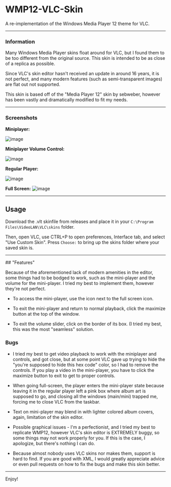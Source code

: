 # WMP12-VLC-Skin
A re-implementation of the Windows Media Player 12 theme for VLC.

<hr>

### Information

Many Windows Media Player skins float around for VLC, but I found them to be too different from the original source. This skin is intended to be as close of a replica as possible.

Since VLC's skin editor hasn't received an update in around 16 years, it is not perfect, and many modern features (such as semi-transparent images) are flat out not supported. 

This skin is based off of the "Media Player 12" skin by sebweber, however has been vastly and dramatically modified to fit my needs.

<hr>

### Screenshots 

**Miniplayer:**

![image](https://github.com/user-attachments/assets/a48e9584-4338-498a-9e0d-baef38345f1f)

**Miniplayer Volume Control:**

![image](https://github.com/user-attachments/assets/234f7604-530e-4435-a118-3531a06ed126)

**Regular Player:**

![image](https://github.com/user-attachments/assets/7909d5d7-cee5-4209-a7aa-34550710b33c)

**Full Screen:**
![image](https://github.com/user-attachments/assets/75263cd7-9677-4100-9b98-80a0e7074a2f)

<hr>

## Usage

Download the .vlt skinfile from releases and place it in your `C:\Program Files\VideoLAN\VLC\skins` folder.

Then, open VLC, use CTRL+P to open preferences, Interface tab, and select "Use Custom Skin". Press `Choose:` to bring up the skins folder where your saved skin is.

<hr>
## "Features"

Because of the aforementioned lack of modern amenities in the editor, some things had to be bodged to work, such as the mini-player and the volume for the mini-player. I tried my best to implement them, however they're not perfect.

* To access the mini-player, use the icon next to the full screen icon.

* To exit the mini-player and return to normal playback, click the maximize button at the top of the window.

* To exit the volume slider, click on the border of its box. (I tried my best, this was the most "seamless" solution.

### Bugs

* I tried my best to get video playback to work with the miniplayer and controls, and got close, but at some point VLC gave up trying to hide the "you're supposed to hide this hex code" color, so I had to remove the controls. If you play a video in the mini-player, you have to click the maximize button to exit to get to proper controls.

* When going full-screen, the player enters the mini-player state because leaving it in the regular player left a pink box where album art is supposed to go, and closing all the windows (main/mini) trapped me, forcing me to close VLC from the taskbar.

* Text on mini-player may blend in with lighter colored album covers, again, limitation of the skin editor.

* Possible graphical issues - I'm a perfectionist, and I tried my best to replicate WMP12, however VLC's skin editor is EXTREMELY buggy, so some things may not work properly for you. If this is the case, I apologize, but there's nothing I can do.

* Because almost nobody uses VLC skins nor makes them, support is hard to find. If you are good with XML, I would greatly appreciate advice or even pull requests on how to fix the bugs and make this skin better.

<hr>

Enjoy!
